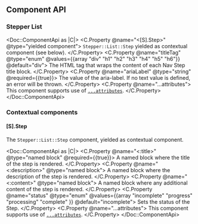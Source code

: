 ## Component API

### Stepper List

<Doc::ComponentApi as |C|>
  <C.Property @name="<[S].Step>" @type="yielded component">
    `Stepper::List::Step` yielded as contextual component (see below).
  </C.Property>
  <C.Property @name="titleTag" @type="enum" @values={{array "div" "h1" "h2" "h3" "h4" "h5" "h6"}} @default="div">
    The HTML tag that wraps the content of each Nav Step title block.
  </C.Property>
  <C.Property @name="ariaLabel" @type="string" @required={{true}}>
    The value of the aria-label. If no text value is defined, an error will be thrown.
  </C.Property>
  <C.Property @name="...attributes">
    This component supports use of [`...attributes`](https://guides.emberjs.com/release/in-depth-topics/patterns-for-components/#toc_attribute-ordering).
  </C.Property>
</Doc::ComponentApi>

### Contextual components

#### [S].Step

The `Stepper::List::Step` component, yielded as contextual component.

<Doc::ComponentApi as |C|>
  <C.Property @name="<:title>" @type="named block" @required={{true}}>
    A named block where the title of the step is rendered.
  </C.Property>
  <C.Property @name="<:description>" @type="named block">
    A named block where the description of the step is rendered.
  </C.Property>
  <C.Property @name="<:content>" @type="named block">
    A named block where any additional content of the step is rendered.
  </C.Property>
  <C.Property @name="status" @type="enum" @values={{array "incomplete" "progress" "processing" "complete" }} @default="incomplete">
    Sets the status of the Step.
  </C.Property>
  <C.Property @name="...attributes">
    This component supports use of [`...attributes`](https://guides.emberjs.com/release/in-depth-topics/patterns-for-components/#toc_attribute-ordering).
  </C.Property>
</Doc::ComponentApi>
